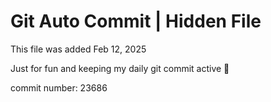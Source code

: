 # Git Auto Commit | Hidden File

This file was added Feb 12, 2025

Just for fun and keeping my daily git commit active 🤪

commit number: 23686
